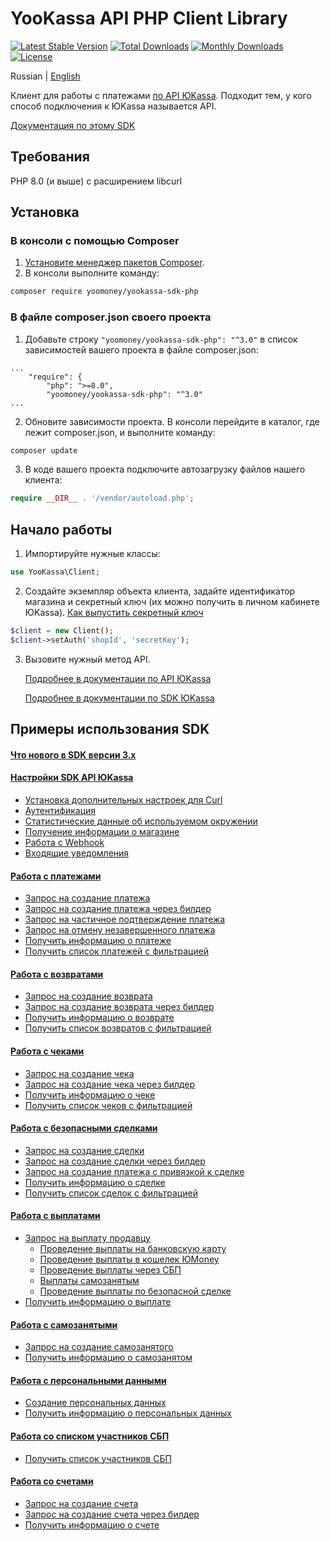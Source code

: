 # YooKassa API PHP Client Library

[![Latest Stable Version](https://img.shields.io/packagist/v/yoomoney/yookassa-sdk-php?label=stable)](https://packagist.org/packages/yoomoney/yookassa-sdk-php)
[![Total Downloads](https://img.shields.io/packagist/dt/yoomoney/yookassa-sdk-php)](https://packagist.org/packages/yoomoney/yookassa-sdk-php)
[![Monthly Downloads](https://img.shields.io/packagist/dm/yoomoney/yookassa-sdk-php)](https://packagist.org/packages/yoomoney/yookassa-sdk-php)
[![License](https://img.shields.io/packagist/l/yoomoney/yookassa-sdk-php)](https://packagist.org/packages/yoomoney/yookassa-sdk-php)

Russian | [English](README.en.md)

Клиент для работы с платежами [по API ЮKassa](https://yookassa.ru/developers/api). Подходит тем, у кого способ подключения к ЮKassa называется API.

[Документация по этому SDK](docs/readme.md)

## Требования
PHP 8.0 (и выше) с расширением libcurl

## Установка
### В консоли с помощью Composer

1. [Установите менеджер пакетов Composer](https://getcomposer.org/download/).
2. В консоли выполните команду:
```bash
composer require yoomoney/yookassa-sdk-php
```

### В файле composer.json своего проекта
1. Добавьте строку `"yoomoney/yookassa-sdk-php": "^3.0"` в список зависимостей вашего проекта в файле composer.json:
```
...
    "require": {
        "php": ">=8.0",
        "yoomoney/yookassa-sdk-php": "^3.0"
...
```
2. Обновите зависимости проекта. В консоли перейдите в каталог, где лежит composer.json, и выполните команду:
```bash
composer update
```
3. В коде вашего проекта подключите автозагрузку файлов нашего клиента:
```php
require __DIR__ . '/vendor/autoload.php';
```

## Начало работы

1. Импортируйте нужные классы:
```php
use YooKassa\Client;
```
2. Создайте экземпляр объекта клиента, задайте идентификатор магазина и секретный ключ (их можно получить в личном кабинете ЮKassa). [Как выпустить секретный ключ](https://yookassa.ru/docs/support/merchant/payments/implement/keys)
```php
$client = new Client();
$client->setAuth('shopId', 'secretKey');
```
3. Вызовите нужный метод API.

   [Подробнее в документации по API ЮKassa](https://yookassa.ru/developers/api#create_payment)

   [Подробнее в документации по SDK ЮKassa](docs/readme.md)

## Примеры использования SDK

#### [Что нового в SDK версии 3.x](docs/examples/migration-3x.md)

#### [Настройки SDK API ЮKassa](docs/examples/01-configuration.md)
* [Установка дополнительных настроек для Curl](docs/examples/01-configuration.md#Установка-дополнительных-настроек-для-Curl)
* [Аутентификация](docs/examples/01-configuration.md#Аутентификация)
* [Статистические данные об используемом окружении](docs/examples/01-configuration.md#Статистические-данные-об-используемом-окружении)
* [Получение информации о магазине](docs/examples/01-configuration.md#Получение-информации-о-магазине)
* [Работа с Webhook](docs/examples/01-configuration.md#Работа-с-Webhook)
* [Входящие уведомления](docs/examples/01-configuration.md#Входящие-уведомления)

#### [Работа с платежами](docs/examples/02-payments.md)
* [Запрос на создание платежа](docs/examples/02-payments.md#Запрос-на-создание-платежа)
* [Запрос на создание платежа через билдер](docs/examples/02-payments.md#Запрос-на-создание-платежа-через-билдер)
* [Запрос на частичное подтверждение платежа](docs/examples/02-payments.md#Запрос-на-частичное-подтверждение-платежа)
* [Запрос на отмену незавершенного платежа](docs/examples/02-payments.md#Запрос-на-отмену-незавершенного-платежа)
* [Получить информацию о платеже](docs/examples/02-payments.md#Получить-информацию-о-платеже)
* [Получить список платежей с фильтрацией](docs/examples/02-payments.md#Получить-список-платежей-с-фильтрацией)

#### [Работа с возвратами](docs/examples/03-refunds.md)
* [Запрос на создание возврата](docs/examples/03-refunds.md#Запрос-на-создание-возврата)
* [Запрос на создание возврата через билдер](docs/examples/03-refunds.md#Запрос-на-создание-возврата-через-билдер)
* [Получить информацию о возврате](docs/examples/03-refunds.md#Получить-информацию-о-возврате)
* [Получить список возвратов с фильтрацией](docs/examples/03-refunds.md#Получить-список-возвратов-с-фильтрацией)

#### [Работа с чеками](docs/examples/04-receipts.md)
* [Запрос на создание чека](docs/examples/04-receipts.md#Запрос-на-создание-чека)
* [Запрос на создание чека через билдер](docs/examples/04-receipts.md#Запрос-на-создание-чека-через-билдер)
* [Получить информацию о чеке](docs/examples/04-receipts.md#Получить-информацию-о-чеке)
* [Получить список чеков с фильтрацией](docs/examples/04-receipts.md#Получить-список-чеков-с-фильтрацией)

#### [Работа с безопасными сделками](docs/examples/05-deals.md)
* [Запрос на создание сделки](docs/examples/05-deals.md#Запрос-на-создание-сделки)
* [Запрос на создание сделки через билдер](docs/examples/05-deals.md#Запрос-на-создание-сделки-через-билдер)
* [Запрос на создание платежа с привязкой к сделке](docs/examples/05-deals.md#Запрос-на-создание-платежа-с-привязкой-к-сделке)
* [Получить информацию о сделке](docs/examples/05-deals.md#Получить-информацию-о-сделке)
* [Получить список сделок с фильтрацией](docs/examples/05-deals.md#Получить-список-сделок-с-фильтрацией)

#### [Работа с выплатами](docs/examples/06-payouts.md)
* [Запрос на выплату продавцу](docs/examples/06-payouts.md#Запрос-на-выплату-продавцу)
  * [Проведение выплаты на банковскую карту](docs/examples/06-payouts.md#Проведение-выплаты-на-банковскую-карту)
  * [Проведение выплаты в кошелек ЮMoney](docs/examples/06-payouts.md#Проведение-выплаты-в-кошелек-юmoney)
  * [Проведение выплаты через СБП](docs/examples/06-payouts.md#Проведение-выплаты-через-сбп)
  * [Выплаты самозанятым](docs/examples/06-payouts.md#Выплаты-самозанятым)
  * [Проведение выплаты по безопасной сделке](docs/examples/06-payouts.md#Проведение-выплаты-по-безопасной-сделке)
* [Получить информацию о выплате](docs/examples/06-payouts.md#Получить-информацию-о-выплате)

#### [Работа с самозанятыми](docs/examples/07-self-employed.md)
* [Запрос на создание самозанятого](docs/examples/07-self-employed.md#Запрос-на-создание-самозанятого)
* [Получить информацию о самозанятом](docs/examples/07-self-employed.md#Получить-информацию-о-самозанятом)

#### [Работа с персональными данными](docs/examples/08-personal-data.md)
* [Создание персональных данных](docs/examples/08-personal-data.md#Создание-персональных-данных)
* [Получить информацию о персональных данных](docs/examples/08-personal-data.md#Получить-информацию-о-персональных-данных)

#### [Работа со списком участников СБП](docs/examples/09-sbp-banks.md)
* [Получить список участников СБП](docs/examples/09-sbp-banks.md#Получить-список-участников-СБП)

#### [Работа со счетами](docs/examples/10-invoices.md)
* [Запрос на создание счета](docs/examples/10-invoices.md#Запрос-на-создание-счета)
* [Запрос на создание счета через билдер](docs/examples/10-invoices.md#Запрос-на-создание-счета-через-билдер)
* [Получить информацию о счете](docs/examples/10-invoices.md#Получить-информацию-о-счете)
